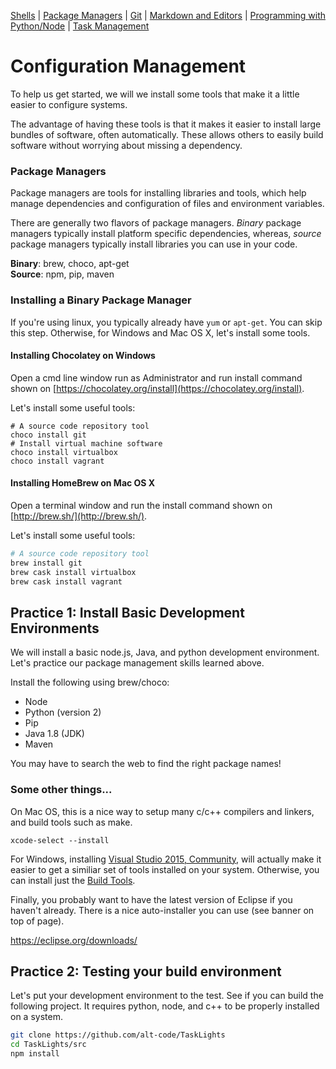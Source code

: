 [Shells](Shells.md#shells) | [Package Managers](PackageManagers.md#configuration-management) |  [Git](Git.md#git) | [Markdown and Editors](MarkdownEditors.md#markdown) | [Programming with Python/Node](Programming.md#programming) | [Task Management](OnlineTools.md#online-tools)

# Configuration Management

To help us get started, we will we install some tools that make it a little easier to configure systems.

The advantage of having these tools is that it makes it easier to install large bundles of software, often automatically. These allows others to easily build software without worrying about missing a dependency.

### Package Managers

Package managers are tools for installing libraries and tools, which help manage dependencies and configuration of files and environment variables. 

There are generally two flavors of package managers. *Binary* package managers typically install platform specific dependencies, whereas, *source* package managers typically install libraries you can use in your code.

**Binary**: brew, choco, apt-get  
**Source**: npm, pip, maven

### Installing a Binary Package Manager

If you're using linux, you typically already have `yum` or `apt-get`. You can skip this step. Otherwise, for Windows and Mac OS X, let's install some tools.

#### Installing Chocolatey on Windows

Open a cmd line window run as Administrator and run install command shown on [https://chocolatey.org/install](https://chocolatey.org/install).

Let's install some useful tools:
```
# A source code repository tool
choco install git
# Install virtual machine software
choco install virtualbox
choco install vagrant
```

#### Installing HomeBrew on Mac OS X

Open a terminal window and run the install command shown on [http://brew.sh/](http://brew.sh/).

Let's install some useful tools:

```bash
# A source code repository tool
brew install git
brew cask install virtualbox
brew cask install vagrant
```

## Practice 1: Install Basic Development Environments

We will install a basic node.js, Java, and python development environment. Let's practice our package management skills learned above.

Install the following using brew/choco:

* Node
* Python (version 2)
* Pip
* Java 1.8 (JDK)
* Maven

You may have to search the web to find the right package names!

### Some other things...

On Mac OS, this is a nice way to setup many c/c++ compilers and linkers, and build tools such as make.

```
xcode-select --install
```

For Windows, installing [Visual Studio 2015, Community](https://www.visualstudio.com/en-us/products/visual-studio-community-vs.aspx), will actually make it easier to get a similiar set of tools installed on your system. Otherwise, you can install just the [Build Tools](https://www.microsoft.com/en-us/download/details.aspx?id=48159).

Finally, you probably want to have the latest version of Eclipse if you haven't already.  There is a nice auto-installer you can use (see banner on top of page).

https://eclipse.org/downloads/

## Practice 2: Testing your build environment

Let's put your development environment to the test. See if you can build the following project. It requires python, node, and c++ to be properly installed on a system.

```bash
git clone https://github.com/alt-code/TaskLights
cd TaskLights/src
npm install
```

